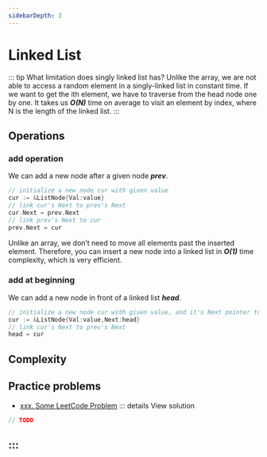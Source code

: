 ```yaml
---
sidebarDepth: 3
---
```

# Linked List

::: tip What limitation does singly linked list has?
Unlike the array, we are not able to access a random element in a singly-linked list in constant time. If we want to get the ith element, we have to traverse from the head node one by one. It takes us ***O(N)*** time on average to visit an element by index, where N is the length of the linked list.
:::



## Operations 


### add operation

We can add a new node after a given node ***prev***.

```go
// initialize a new node cur with given value
cur := &ListNode{Val:value}
// link cur's Next to prev's Next
cur.Next = prev.Next
// link prev's Next to cur
prev.Next = cur
```

Unlike an array, we don’t need to move all elements past the inserted element. Therefore, you can insert a new node into a linked list in ***O(1)*** time complexity, which is very efficient.



### add at beginning
We can add a new node in front of a linked list ***head***.

```go
// initialize a new node cur with given value, and it's Next pointer to head
cur := &ListNode{Val:value,Next:head}
// link cur's Next to prev's Next
head = cur
```

## Complexity 

## Practice problems

* [xxx. Some LeetCode Problem](https://leetcode.com/problems/some-leetcode-problem/) 
::: details View solution

```go
// TODO
```
:::
---